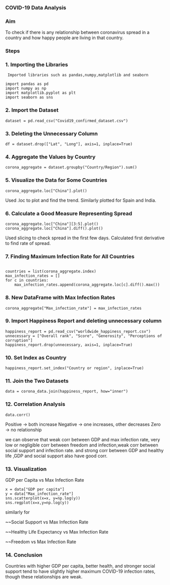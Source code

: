 ### COVID-19 Data Analysis
###  Aim
To check if there is any relationship between coronavirus spread in a country and how happy people are living in that country.

###  Steps
### 1. Importing the Libraries

     Imported libraries such as pandas,numpy,matplotlib and seaborn
     
```
import pandas as pd
import numpy as np
import matplotlib.pyplot as plt
import seaborn as sns
```

### 2. Import the Dataset
```
dataset = pd.read_csv("Covid19_confirmed_dataset.csv")
```

### 3. Deleting the Unnecessary Column

```
df = dataset.drop(["Lat", "Long"], axis=1, inplace=True)
```
### 4. Aggregate the Values by Country

```
corona_aggregate = dataset.groupby("Country/Region").sum()
```

### 5. Visualize the Data for Some Countries

```
corona_aggregate.loc["China"].plot()
```
Used .loc to plot and find the trend.
Similarly plotted for Spain and India.

### 6. Calculate a Good Measure Representing Spread

```
corona_aggregate.loc["China"][3:5].plot()
corona_aggregate.loc["China"].diff().plot()
```
Used slicing to check spread in the first few days.
Calculated first derivative to find rate of spread.

### 7. Finding Maximum Infection Rate for All Countries

```

countries = list(corona_aggregate.index)
max_infection_rates = []
for c in countries:
    max_infection_rates.append(corona_aggregate.loc[c].diff().max())
```

### 8. New DataFrame with Max Infection Rates

```
corona_aggregate["Max_infection_rate"] = max_infection_rates
```

### 9. Import Happiness Report and deleting unnecessary column

```
happiness_report = pd.read_csv("worldwide_happiness_report.csv")
unnecessary = ["Overall rank", "Score", "Generosity", "Perceptions of corruption"]
happiness_report.drop(unnecessary, axis=1, inplace=True)
```

### 10. Set Index as Country

```
happiness_report.set_index("Country or region", inplace=True)
```

### 11. Join the Two Datasets

```
data = corona_data.join(happiness_report, how="inner")
```

### 12. Correlation Analysis

```
data.corr()
```

Positive → both increase
Negative → one increases, other decreases
Zero → no relationship

we can observe that weak corr between GDP and max infection rate, very low or negligible corr between freedom and infection,weak corr between social support and infection rate.
and strong corr between GDP and healthy life ,GDP and social support also have good corr.

### 13. Visualization
GDP per Capita vs Max Infection Rate
```
x = data["GDP per capita"]
y = data["Max_infection_rate"]
sns.scatterplot(x=x, y=np.log(y))
sns.regplot(x=x,y=np.log(y))
```
similarly for

~~Social Support vs Max Infection Rate

~~Healthy Life Expectancy vs Max Infection Rate

~~Freedom vs Max Infection Rate

### 14. Conclusion

Countries with higher GDP per capita, better health, and stronger social support tend to have slightly higher maximum COVID-19 infection rates,
though these relationships are weak. 








